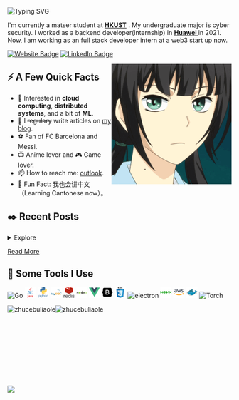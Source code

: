 <!-- ### Hi there 👋 -->

<!--
**zhucebuliaole/zhucebuliaole** is a ✨ _special_ ✨ repository because its `README.md` (this file) appears on your GitHub profile.

Here are some ideas to get you started:

- 🔭 I’m currently working on ...
- 🌱 I’m currently learning ...
- 👯 I’m looking to collaborate on ...
- 🤔 I’m looking for help with ...
- 💬 Ask me about ...
- 📫 How to reach me: ...
- 😄 Pronouns: ...
- ⚡ Fun fact: ...
-->
<img src="https://readme-typing-svg.demolab.com?font=Fira+Code&duration=2000&pause=1&color=F731CB&multiline=true&width=435&height=60&lines=Qile(Kyle)+Here+%F0%9F%91%8B!;Have+a+good+day+%3A)" alt="Typing SVG" />
<!-- <h2>Hey 👋, I'm <a href="https://lele233.tech/about/">QIle(Kyle) Liang</a></h2> -->
<p>I'm currently a matser student at <strong><a href="https://hkust.edu.hk/">HKUST</a></strong> . My undergraduate major is cyber security. I worked as a backend developer(internship) in <strong> <a href="https://www.huawei.com/en/"> Huawei </a></strong>in 2021. Now, I am working as an full stack developer intern at a web3 start up now.</p>
<p><a href="https://lele233.tech/about/"><img src="https://img.shields.io/badge/-lele2333.tech-4E69C8?style=flat-square&amp;labelColor=4E69C8&amp;logo=Firefox&amp;link=https://lele233.tech" alt="Website Badge"></a>
 <a href="https://www.linkedin.com/in/qile-liang-89b178194/"><img src="https://img.shields.io/badge/-@Qile Liang-0077B5?style=flat-square&amp;labelColor=0077B5&amp;logo=LinkedIn&amp;link=https://www.linkedin.com/in/qile-liang-89b178194/" alt="LinkedIn Badge"></a> 
</p>
<!-- <p><img src="https://visitor-badge.glitch.me/badge?page_id=zhucebuliaole.zhucebuliaole" alt="visitors"></p> -->
<!-- <p>🍌 Don't forget to get some Potassium 🍌</p> -->
<img align="right" src="./img/qianhe.gif" />
<h2>⚡️ A Few Quick Facts</h2>
<ul>
<!-- <li>🔭 I’m currently working on <a href="https://github.com/Spiderpig86/Cirrus">Cirrus</a>.</li> -->
<li>🧐 Interested in <strong>cloud computing</strong>, <strong>distributed systems</strong>, and a bit of <strong>ML</strong>.</li>
<!-- <li>👨‍💻 Most of my projects are available on <a href="https://github.com/Spiderpig86">Github</a>.</li> -->
<li>📝 I <del>regulary</del> write articles on <a href="https://lele233.tech">my blog</a>.</li>
<li>⚽️ Fan of FC Barcelona and Messi.</li>
<li>📺 Anime lover and 🎮 Game lover.</li>
<li>📫 How to reach me: <a href="mailto:liangqile@outlook.com">outlook</a>.</li>
<!-- <li>📙 Check out my <a href="https://www.stanleylim.me/resume/resume.pdf">resume</a>.</li> -->
<li>🎉 Fun Fact: 我也会讲中文（Learning Cantonese now）。</li>
</ul>
<h2>✒️ Recent Posts</h2>
<details>
    <summary>Explore</summary>
    <li><a target="_blank" href="https://lele233.tech/2023/04/07/electron-require-is-not-defined/">electron require is not defined — 04-27, 2023</a></li>
    <li><a target="_blank" href="https://lele233.tech/2023/03/06/coredns%E6%8F%92%E4%BB%B6%E5%8E%9F%E7%90%86%E4%B8%8Ecorefile%E5%8E%9F%E7%90%86/">coredns插件原理与corefile原理
</a></li>
</details>
<p><a target="_blank" href="https://lele233.tech">Read More</a></p>
<h2>🚀 Some Tools I Use</h2>
<p align="left">
<img src="https://cdn.jsdelivr.net/gh/devicons/devicon/icons/go/go-original.svg" alt="Go" width="25" height="25" />
<img src="https://raw.githubusercontent.com/devicons/devicon/master/icons/java/java-original-wordmark.svg" alt="java" width="25" height="25" />
<img src="https://raw.githubusercontent.com/devicons/devicon/master/icons/python/python-original-wordmark.svg" alt="python" width="25" height="25" />
<img src="https://raw.githubusercontent.com/devicons/devicon/master/icons/mysql/mysql-original-wordmark.svg" alt="mysql" width="25" height="25" />
<img src="https://raw.githubusercontent.com/devicons/devicon/master/icons/redis/redis-original-wordmark.svg" alt="redis" width="25" height="25" />
<img src="https://raw.githubusercontent.com/devicons/devicon/master/icons/nodejs/nodejs-original-wordmark.svg" alt="nodejs" width="25" height="25" />
<img src="https://raw.githubusercontent.com/devicons/devicon/master/icons/vuejs/vuejs-original.svg" alt="vue" width="25" height="25" />
<img src="https://raw.githubusercontent.com/devicons/devicon/master/icons/bootstrap/bootstrap-plain.svg" alt="bootstrap" width="25" height="25" />
<img src="https://raw.githubusercontent.com/devicons/devicon/master/icons/css3/css3-original-wordmark.svg" alt="css3" width="25" height="25" />
<img src="https://cdn.jsdelivr.net/gh/devicons/devicon/icons/electron/electron-original.svg" alt="electron" width="25" height="25" />
<img src="https://raw.githubusercontent.com/devicons/devicon/master/icons/nginx/nginx-original.svg" alt="nginx" width="25" height="25" />
<img src="https://raw.githubusercontent.com/github/explore/80688e429a7d4ef2fca1e82350fe8e3517d3494d/topics/aws/aws.png" alt="aws" width="25" height="25" />
<img src="https://raw.githubusercontent.com/devicons/devicon/master/icons/docker/docker-original.svg" alt="Docker" width="25" height="25" />
<img src="https://cdn.jsdelivr.net/gh/devicons/devicon/icons/pytorch/pytorch-original.svg"alt="Torch" width="25" height="25"  />
</p>
<div style="display: flex;">
  <img src="https://github-readme-stats.vercel.app/api?username=zhucebuliaole&show_icons=true&count_private=true&theme=radical" alt="zhucebuliaole" style="max-width: 100%;height: 180px;">
  <img src="https://github-readme-stats.vercel.app/api/top-langs/?username=zhucebuliaole&layout=compact&theme=radical" alt="zhucebuliaole" style="max-width: 100%;; height: 180px;">
</div>
<img src="https://github-readme-activity-graph.cyclic.app/graph?username=zhucebuliaole&theme=rogue"> 



